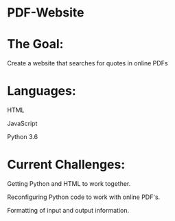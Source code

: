 # PDF-Website

# The Goal:
Create a website that searches for quotes in online PDFs

# Languages:
HTML

JavaScript

Python 3.6

# Current Challenges:
Getting Python and HTML to work together.

Reconfiguring Python code to work with online PDF's.

Formatting of input and output information.
